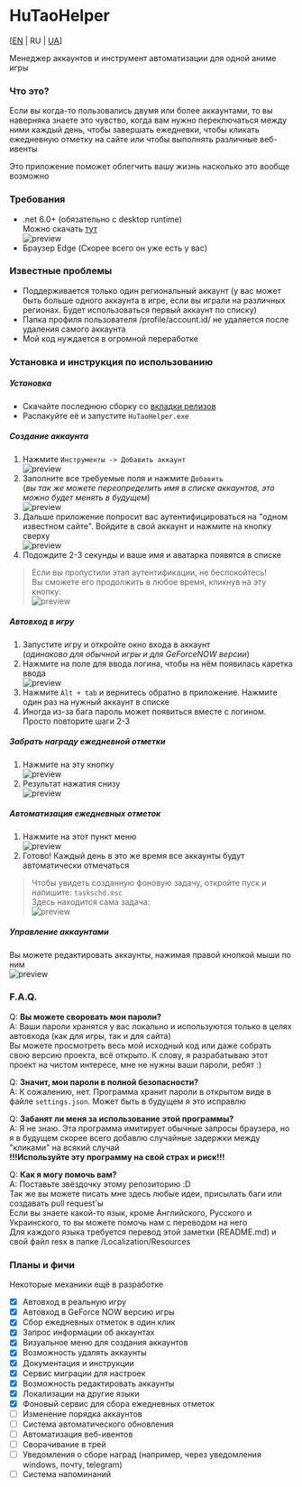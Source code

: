 # HuTaoHelper
[[EN](README.md) | RU | [UA](README.ua.md)]

Менеджер аккаунтов и инструмент автоматизации для
одной аниме игры

### Что это?
Если вы когда-то пользовались двумя или более
аккаунтами, то вы наверняка знаете это чувство,
когда вам нужно переключаться между ними каждый день,
чтобы завершать ежедневки, чтобы кликать ежедневную
отметку на сайте или чтобы выполнять различные
веб-ивенты

Это приложение поможет облегчить вашу жизнь
насколько это вообще возможно

### Требования
- .net 6.0+ (обязательно с desktop runtime)\
Можно скачать [тут](https://dotnet.microsoft.com/en-us/download/dotnet/6.0)\
![preview](Images/ru/Runtime.png)
- Браузер Edge (Скорее всего он уже есть у вас)

### Известные проблемы
- Поддерживается только один региональный аккаунт 
(у вас может быть больше одного аккаунта в игре, если
вы играли на различных регионах. Будет использоваться
первый аккаунт по списку)
- Папка профиля пользователя /profile/account.id/
не удаляется после удаления самого аккаунта
- Мой код нуждается в огромной переработке

### Установка и инструкция по использованию
##### Установка
- Скачайте последнюю сборку со [вкладки релизов](https://github.com/Mishin870/HuTaoHelper/releases)
- Распакуйте её и запустите `HuTaoHelper.exe`

##### Создание аккаунта
1. Нажмите `Инструменты -> Добавить аккаунт`\
![preview](Images/ru/CreateAccount1.png)
2. Заполните все требуемые поля и нажмите `Добавить`\
(_вы так же можете переопределить имя в списке
аккаунтов, это можно будет менять в будущем_)\
![preview](Images/ru/CreateAccount2.png)
3. Дальше приложение попросит вас аутентифицироваться
на "одном известном сайте". Войдите в свой аккаунт
и нажмите на кнопку сверху\
![preview](Images/ru/CreateAccount3.png)
4. Подождите 2-3 секунды и ваше имя и аватарка
появятся в списке
> Если вы пропустили этап аутентификации,
> не беспокойтесь!\
> Вы сможете его продолжить в любое время, кликнув
> на эту кнопку:\
> ![preview](Images/ru/CreateAccount4.png)

##### Автовход в игру
1. Запустите игру и откройте окно входа в аккаунт\
(_одинаково для обычной игры и для GeForceNOW версии_)
2. Нажмите на поле для ввода логина, чтобы на нём
появилась каретка ввода\
![preview](Images/ru/Autologin1.png)
3. Нажмите `Alt + tab` и вернитесь обратно в
приложение. Нажмите один раз на нужный аккаунт
в списке
4. Иногда из-за бага пароль может появиться вместе
с логином. Просто повторите шаги 2-3

##### Забрать награду ежедневной отметки
1. Нажмите на эту кнопку\
   ![preview](Images/ru/CreateAccount4.png)
2. Результат нажатия снизу\
   ![preview](Images/ru/DailyCheckIn1.png)

##### Автоматизация ежедневных отметок
1. Нажмите на этот пункт меню\
   ![preview](Images/ru/DailyCheckIn2.png)
2. Готово! Каждый день в это же время все аккаунты
будут автоматически отмечаться

> Чтобы увидеть созданную фоновую задачу,
> откройте пуск и напишите: `taskschd.msc`\
> Здесь находится сама задача:\
> ![preview](Images/ru/TasksScheduler1.png)

##### Управление аккаунтами
Вы можете редактировать аккаунты, нажимая правой
кнопкой мыши по ним\
![preview](Images/ru/ManageAccounts1.png)

### F.A.Q.
Q: **Вы можете своровать мои пароли?**\
A: Ваши пароли хранятся у вас локально и используются
только в целях автовхода (как для игры, так и для
сайта)\
Вы можете просмотреть весь мой исходный код или
даже собрать свою версию проекта, всё открыто.
К слову, я разрабатываю этот проект на чистом интересе,
мне не нужны ваши пароли, ребят :)

Q: **Значит, мои пароли в полной безопасности?**\
A: К сожалению, нет. Программа хранит пароли в
открытом виде в файле `settings.json`. Может быть
в будущем я это исправлю

Q: **Забанят ли меня за использование этой
программы?**\
A: Я не знаю. Эта программа имитирует обычные
запросы браузера, но я в будущем скорее всего добавлю
случайные задержки между "кликами" на всякий случай\
**!!!Используйте эту программу на свой страх и риск!!!**

Q: **Как я могу помочь вам?**\
A: Поставьте звёздочку этому репозиторию :D\
Так же вы можете писать мне здесь любые идеи,
присылать баги или создавать pull request'ы\
Если вы знаете какой-то язык, кроме Английского,
Русского и Украинского, то вы можете помочь нам
с переводом на него\
Для каждого языка требуется перевод этой заметки
(README.md) и свой файл resx в папке
/Localization/Resources

### Планы и фичи
Некоторые механики ещё в разработке
- [X] Автовход в реальную игру
- [X] Автовход в GeForce NOW версию игры
- [X] Сбор ежедневных отметок в один клик
- [X] Запрос информации об аккаунтах
- [X] Визуальное меню для создания аккаунтов
- [X] Возможность удалять аккаунты
- [X] Документация и инструкции
- [X] Сервис миграции для настроек
- [X] Возможность редактировать аккаунты
- [X] Локализации на другие языки
- [X] Фоновый сервис для сбора ежедневных отметок
- [ ] Изменение порядка аккаунтов
- [ ] Система автоматического обновления
- [ ] Автоматизация веб-ивентов
- [ ] Сворачивание в трей
- [ ] Уведомления о сборе наград (например, через
  уведомления windows, почту, telegram)
- [ ] Система напоминаний
